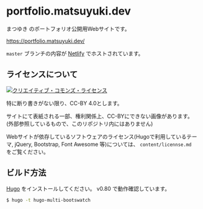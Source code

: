 # portfolio.matsuyuki.dev 

まつゆき のポートフォリオ公開用Webサイトです。

https://portfolio.matsuyuki.dev/

`master` ブランチの内容が [Netlify](https://www.netlify.com/) でホストされています。

## ライセンスについて
<a rel="license" href="http://creativecommons.org/licenses/by/4.0/"><img alt="クリエイティブ・コモンズ・ライセンス" style="border-width:0" src="https://i.creativecommons.org/l/by/4.0/88x31.png" /></a>

特に断り書きがない限り、CC-BY 4.0とします。

サイトにて表紙される一部、権利関係上、CC-BYにできない画像があります。(外部参照しているもので、このリポジトリ内にはありません)

Webサイトが依存しているソフトウェアのライセンス(Hugoで利用しているテーマ, jQuery, Bootstrap, Font Awesome 等)については、 `content/licennse.md` をご覧ください。

## ビルド方法
[Hugo](https://gohugo.io/) をインストールしてください。 v0.80 で動作確認しています。

```sh
$ hugo -t hugo-multi-bootswatch
```
